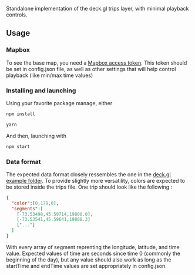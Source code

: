 Standalone implementation of the deck.gl trips layer, with minimal playback controls.

## Usage

### Mapbox

To see the base map, you need a [Mapbox access token](https://docs.mapbox.com/help/how-mapbox-works/access-tokens/). This token should be set in config.json file, as well as other settings that will help control playback (like min/max time values)

### Installing and launching

Using your favorite package manage, either

```bash
npm install
```

```bash
yarn
```

And then, launching with

```bash
npm start
```

### Data format

The expected data format closely ressembles the one in the [deck.gl example folder](https://github.com/uber-common/deck.gl-data/blob/master/examples/trips/trips.json). To provide slightly more versatility, colors are expected to be stored inside the trips file. One trip should look like the following :

```json
{
  "color":[0,179,0],
  "segments":[
    [-73.53498,45.59714,19800.0],
    [-73.53541,45.59641,19808.3]
    ["..."]
  ]
}
```

With every array of segment reprenting the longitude, latitude, and time value. Expected values of time are seconds since time 0 (commonly the beginning of the day), but any value should also work as long as the startTime and endTime values are set appropriately in config.json.
